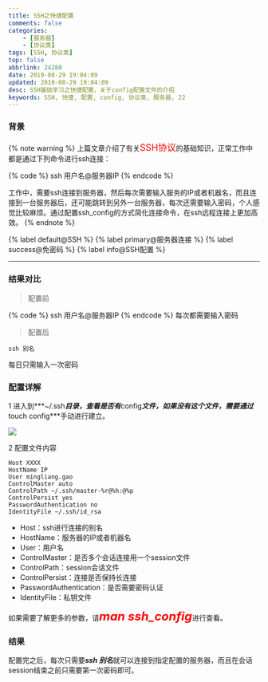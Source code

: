 ```yaml
---
title: SSH之快捷配置
comments: false
categories:
    - [服务器]
    - [协议类]
tags: [SSH, 协议类]
top: false
abbrlink: 24280
date: 2019-08-29 19:04:09
updated: 2019-08-29 19:04:09
desc: SSH基础学习之快捷配置，关于config配置文件的介绍
keywords: SSH, 快捷, 配置, config, 协议类, 服务器, 22
---
```


### 背景

{% note warning %}
上篇文章介绍了有关<font color='red' size=4.5>SSH协议</font>的基础知识，正常工作中都是通过下列命令进行ssh连接：

{% code %}
ssh 用户名@服务器IP
{% endcode %}

工作中，需要ssh连接到服务器，然后每次需要输入服务的IP或者机器名，而且连接到一台服务器后，还可能跳转到另外一台服务器，每次还需要输入密码，个人感觉比较麻烦。通过配置ssh_config的方式简化连接命令，在ssh远程连接上更加高效。
{% endnote %}

{% label default@SSH %} {% label primary@服务器连接 %} {% label success@免密码 %} {% label info@SSH配置 %}


<!--more-->
<hr />

### 结果对比

> 配置前

{% code %}
ssh 用户名@服务器IP
{% endcode %}
每次都需要输入密码

> 配置后

```
ssh 别名
```
每日只需输入一次密码

### 配置详解

1 进入到***~/.ssh***目录，查看是否有***config***文件，如果没有这个文件，需要通过***touch config***手动进行建立。

![](ssh_config.png)

2 配置文件内容
```
Host XXXX
HostName IP
User mingliang.gao
ControlMaster auto
ControlPath ~/.ssh/master-%r@%h:@%p
ControlPersist yes
PasswordAuthentication no
IdentityFile ~/.ssh/id_rsa
```
- Host：ssh进行连接的别名
- HostName：服务器的IP或者机器名
- User：用户名
- ControlMaster：是否多个会话连接用一个session文件
- ControlPath：session会话文件
- ControlPersist：连接是否保持长连接
- PasswordAuthentication：是否需要密码认证
- IdentityFile：私钥文件

如果需要了解更多的参数，请<font color='red' size=5>***man ssh_config***</font>进行查看。

### 结果

配置完之后，每次只需要***ssh 别名***就可以连接到指定配置的服务器，而且在会话session结束之前只需要第一次密码即可。
